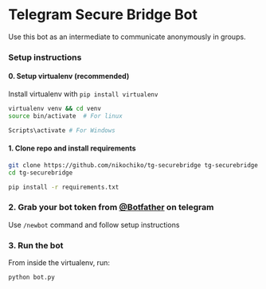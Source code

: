 # Telegram Secure Bridge Bot


Use this bot as an intermediate to communicate anonymously in groups.

### Setup instructions

#### 0. Setup virtualenv (recommended)

Install virtualenv with `pip install virtualenv`

```bash
virtualenv venv && cd venv
source bin/activate  # For linux

Scripts\activate # For Windows
```

#### 1. Clone repo and install requirements

```bash
git clone https://github.com/nikochiko/tg-securebridge tg-securebridge
cd tg-securebridge

pip install -r requirements.txt
```

### 2. Grab your bot token from [@Botfather](https://t.me/@BotFather) on telegram

Use `/newbot` command and follow setup instructions

### 3. Run the bot

From inside the virtualenv, run:

```bash
python bot.py
```
